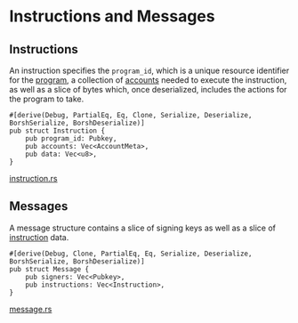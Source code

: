 # Instructions and Messages

## Instructions

An instruction specifies the `program_id`, which is a unique resource identifier for the [program], a collection of [accounts] needed to execute the instruction, as well as a slice of bytes which, once deserialized, includes the actions for the program to take.

```rust,ignore
#[derive(Debug, PartialEq, Eq, Clone, Serialize, Deserialize, BorshSerialize, BorshDeserialize)]
pub struct Instruction {
    pub program_id: Pubkey,
    pub accounts: Vec<AccountMeta>,
    pub data: Vec<u8>,
}
```
[instruction.rs]

## Messages

A message structure contains a slice of signing keys as well as a slice of [instruction] data.

```rust,ignore
#[derive(Debug, Clone, PartialEq, Eq, Serialize, Deserialize, BorshSerialize, BorshDeserialize)]
pub struct Message {
    pub signers: Vec<Pubkey>,
    pub instructions: Vec<Instruction>,
}
```
[message.rs]

<!-- Internal -->
[program]: ./program.md
[accounts]: ./account.md
[instruction]: #instructions

<!-- External -->
[message.rs]: https://github.com/Arch-Network/arch-examples/blob/main/program/src/message.rs
[instruction.rs]: https://github.com/Arch-Network/arch-examples/blob/main/program/src/instruction.rs
